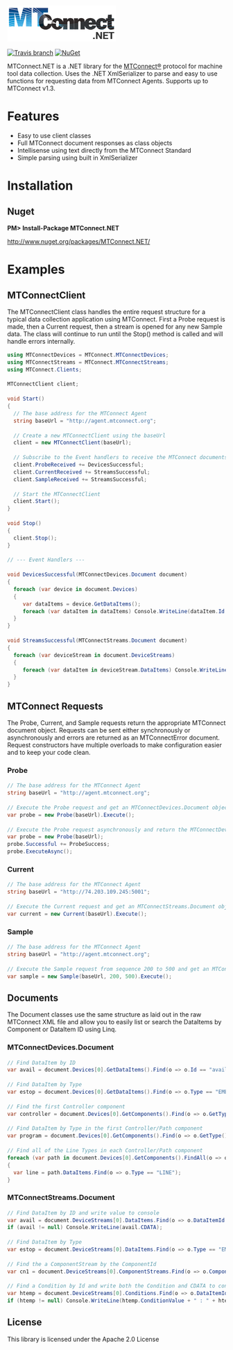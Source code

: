 ![MTConnect.NET Logo](mtconnect-net-logo.png)

[![Travis branch](https://img.shields.io/travis/TrakHound/MTConnect.NET.svg?style=flat-square)](https://travis-ci.org/TrakHound/MTConnect.NET) [![NuGet](https://img.shields.io/nuget/v/MTConnect.Net.svg?style=flat-square)](https://www.nuget.org/packages/MTConnect.NET/)

MTConnect.NET is a .NET library for the [MTConnect®](http://www.mtconnect.org) protocol for machine tool data collection. Uses the .NET XmlSerializer to parse and easy to use functions for requesting data from MTConnect Agents. Supports up to MTConnect v1.3.

# Features
- Easy to use client classes
- Full MTConnect document responses as class objects
- Intellisense using text directly from the MTConnect Standard
- Simple parsing using built in XmlSerializer

# Installation

## Nuget
**PM> Install-Package MTConnect.NET**

http://www.nuget.org/packages/MTConnect.NET/

# Examples

## MTConnectClient
The MTConnectClient class handles the entire request structure for a typical data collection application using MTConnect. First a Probe request is made, then a Current request, then a stream is opened for any new Sample data. The class will continue to run until the Stop() method is called and will handle errors internally.

```c#
using MTConnectDevices = MTConnect.MTConnectDevices;
using MTConnectStreams = MTConnect.MTConnectStreams;
using MTConnect.Clients;

MTConnectClient client;

void Start()
{
  // The base address for the MTConnect Agent
  string baseUrl = "http://agent.mtconnect.org";

  // Create a new MTConnectClient using the baseUrl
  client = new MTConnectClient(baseUrl);

  // Subscribe to the Event handlers to receive the MTConnect documents
  client.ProbeReceived += DevicesSuccessful;
  client.CurrentReceived += StreamsSuccessful;
  client.SampleReceived += StreamsSuccessful;

  // Start the MTConnectClient
  client.Start();
}

void Stop()
{
  client.Stop();
}

// --- Event Handlers ---

void DevicesSuccessful(MTConnectDevices.Document document)
{
  foreach (var device in document.Devices)
  {
     var dataItems = device.GetDataItems();
     foreach (var dataItem in dataItems) Console.WriteLine(dataItem.Id + " : " + dataItem.Name);
  }
}

void StreamsSuccessful(MTConnectStreams.Document document)
{
  foreach (var deviceStream in document.DeviceStreams)
  {
     foreach (var dataItem in deviceStream.DataItems) Console.WriteLine(dataItem.DataItemId + " = " + dataItem.CDATA);
  }
}

```

## MTConnect Requests
The Probe, Current, and Sample requests return the appropriate MTConnect document object. Requests can be sent either synchronously or asynchronously and errors are returned as an MTConnectError document. Request constructors have multiple overloads to make configuration easier and to keep your code clean.

### Probe

```c#
// The base address for the MTConnect Agent
string baseUrl = "http://agent.mtconnect.org";

// Execute the Probe request and get an MTConnectDevices.Document object back
var probe = new Probe(baseUrl).Execute();

// Execute the Probe request asynchronously and return the MTConnectDevices.Document using the event handler
var probe = new Probe(baseUrl);
probe.Successful += ProbeSuccess;
probe.ExecuteAsync();
```

### Current

```c#
// The base address for the MTConnect Agent
string baseUrl = "http://74.203.109.245:5001";

// Execute the Current request and get an MTConnectStreams.Document object back
var current = new Current(baseUrl).Execute();
```

### Sample

```c#
// The base address for the MTConnect Agent
string baseUrl = "http://agent.mtconnect.org";

// Execute the Sample request from sequence 200 to 500 and get an MTConnectStreams.Document object back
var sample = new Sample(baseUrl, 200, 500).Execute();
```

## Documents
The Document classes use the same structure as laid out in the raw MTConnect XML file and allow you to easily list or search the DataItems by Component or DataItem ID using Linq.

### MTConnectDevices.Document

```c#
// Find DataItem by ID
var avail = document.Devices[0].GetDataItems().Find(o => o.Id == "avail");

// Find DataItem by Type
var estop = document.Devices[0].GetDataItems().Find(o => o.Type == "EMERGENCY_STOP");

// Find the first Controller component
var controller = document.Devices[0].GetComponents().Find(o => o.GetType() == typeof(MTConnectDevices.Components.Controller));

// Find DataItem by Type in the first Controller/Path component
var program = document.Devices[0].GetComponents().Find(o => o.GetType() == typeof(MTConnectDevices.Components.Path)).DataItems.Find(o => o.Type == "PROGRAM");

// Find all of the Line Types in each Controller/Path component
foreach (var path in document.Devices[0].GetComponents().FindAll(o => o.GetType() == typeof(MTConnectDevices.Components.Path)))
{
  var line = path.DataItems.Find(o => o.Type == "LINE");
}
```

### MTConnectStreams.Document

```c#
// Find DataItem by ID and write value to console
var avail = document.DeviceStreams[0].DataItems.Find(o => o.DataItemId == "avail");
if (avail != null) Console.WriteLine(avail.CDATA);

// Find DataItem by Type
var estop = document.DeviceStreams[0].DataItems.Find(o => o.Type == "EMERGENCY_STOP");

// Find the a ComponentStream by the ComponentId
var cn1 = document.DeviceStreams[0].ComponentStreams.Find(o => o.ComponentId == "cn1");

// Find a Condition by Id and write both the Condition and CDATA to console
var htemp = document.DeviceStreams[0].Conditions.Find(o => o.DataItemId == "htemp");
if (htemp != null) Console.WriteLine(htemp.ConditionValue + " : " + htemp.CDATA);
```

## License
This library is licensed under the Apache 2.0 License

